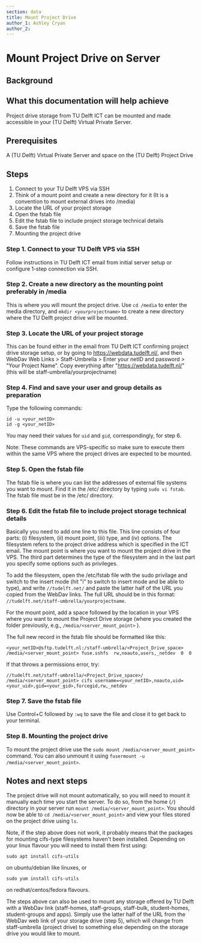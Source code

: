 ```yaml
---
section: data
title: Mount Project Drive
author_1: Ashley Cryan
author_2:
---
```


# Mount Project Drive on Server

## Background

## What this documentation will help achieve
Project drive storage from TU Delft ICT can be mounted and made accessible in your (TU Delft) Virtual Private Server.

## Prerequisites
A (TU Delft) Virtual Private Server and space on the (TU Delft) Project Drive

## Steps
1. Connect to your TU Delft VPS via SSH
2. Think of a mount point and create a new directory for it (It is a convention to mount external drives into /media) 
3. Locate the URL of your project storage
4.  Open the fstab file 
5. Edit the fstab file to include project storage technical details
6. Save the fstab file
7. Mounting the project drive

### Step 1. Connect to your TU Delft VPS via SSH 
Follow instructions in TU Delft ICT email from initial server setup or configure 1-step connection via SSH.

### Step 2. Create a new directory as the mounting point preferably in /media 
This is where you will mount the project drive. Use `cd /media` to enter the media directory, and `mkdir <yourprojectname>` to create a new directory where the TU Delft project drive will be mounted.

### Step 3. Locate the URL of your project storage
This can be found either in the email from TU Delft ICT confirming project drive storage setup, or by going to https://webdata.tudelft.nl/, and then WebDav Web Links > Staff-Umbrella > Enter your netID and password > "Your Project Name". Copy everything after "https://webdata.tudelft.nl/" (this will be staff-umbrella/yourprojectname)

### Step 4. Find and save your user and group details as preparation

Type the following commands:

```
id -u <your_netID>
id -g <your_netID>
```

You may need their values for `uid` and `gid`, correspondingly, for step 6.

Note: These commands are VPS-specific so make sure to execute them within the same VPS where the project drives are expected to be mounted.

### Step 5. Open the fstab file 
The fstab file is where you can list the addresses of external file systems you want to mount. Find it in the /etc/ directory by typing `sudo vi fstab`. The fstab file must be in the /etc/ directory.

### Step 6. Edit the fstab file to include project storage technical details

Basically you need to add one line to this file. This line consists of four parts: (i) filesystem, (ii) mount point, (iii) type, and (iv) options. The filesystem refers to the project drive address which is specified in the ICT email. The mount point is where you want to mount the project drive in the VPS. The third part determines the type of the filesystem and in the last part you specify some options such as privileges. 

To add the filesystem, open the /etc/fstab file with the sudo privilage and switch to the insert mode (hit "i" to switch to insert mode and be able to type), and write `//tudelft.net/` and paste the latter half of the URL you copied from the WebDav links. The full URL should be in this format: `//tudelft.net/staff-umbrella/yourprojectname`. 

For the mount point, add a space followed by the location in your VPS where you want to mount the Project Drive storage (where you created the folder previously, e.g., `/media/<server_mount_point>` ).

The full new record in the fstab file should be formatted like this: 

```
<your_netID>@sftp.tudelft.nl:/staff-umbrella/<Project_Drive_space>  /media/<server_mount_point> fuse.sshfs  rw,noauto,users,_netdev  0  0
```
If that throws a permissions error, try: 

```
//tudelft.net/staff-umbrella/<Project_Drive_space>/ /media/<server_mount_point> cifs username=<your_netID>,noauto,uid=<your_uid>,gid=<your_gid>,forcegid,rw,_netdev
```

### Step 7. Save the fstab file
Use Control+C followed by `:wq` to save the file and close it to get back to your terminal.

### Step 8. Mounting the project drive
To mount the project drive use the `sudo mount /media/<server_mount_point>` command. You can also unmount it using `fusermount -u /media/<server_mount_point>`.

## Notes and next steps
The project drive will not mount automatically, so you will need to mount it manually each time you start the server. To do so, from the home (`/`) directory in your server run `mount /media/<server_mount_point>`. You should now be able to `cd /media/<server_mount_point>` and view your files stored on the project drive using `ls`.

Note, if the step above does not work, it probably means that the packages for mounting cifs-type filesystems haven't been installed. Depending on your linux flavour you will need to install them first using:

`sudo apt install cifs-utils`

on ubuntu/debian like linuxes, or

`sudo yum install cifs-utils`

on redhat/centos/fedora flavours.

The steps above can also be used to mount any storage offered by TU Delft with a WebDav link (staff-homes, staff-groups, staff-bulk, student-homes, student-groups and apps). Simply use the latter half of the URL from the WebDav web link of your storage drive (step 5), which will change from staff-umbrella (project drive) to something else depending on the storage drive you would like to mount.

